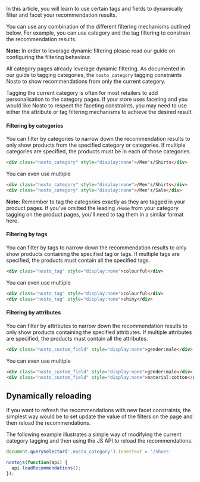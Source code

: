 In this article, you will learn to use certain tags and fields to dynamically filter and facet your recommendation results.

You can use any combination of the different filtering mechanisms outlined below. For example, you can use category and the tag filtering to constrain the recommendation results.

**Note:** In order to leverage dynamic filtering please read our guide on configuring the filtering behaviour.

All category pages already leverage dynamic filtering. As documented in our guide to tagging categories, the `nosto_category` tagging constraints Nosto to show recommendations from only the current category.

Tagging the current category is often for most retailers to add personalisation to the category pages. If your store uses faceting and you would like Nosto to respect the faceting constraints, you may need to use either the attribute or tag filtering mechanisms to achieve the desired result.



#### **Filtering by categories**

You can filter by categories to narrow down the recommendation results to only show products from the specified category or categories. If multiple categories are specified, the products must be in each of those categories.

```html
<div class="nosto_category" style="display:none">/Men's/Shirts</div>
```

You can even use multiple

```html
<div class="nosto_category" style="display:none">/Men's/Shirts</div>
<div class="nosto_category" style="display:none">/Men's/Sale</div>
```

**Note:** Remember to tag the categories exactly as they are tagged in your product pages. If you've omitted the leading `/Home` from your category tagging on the product pages, you'll need to tag them in a similar format here.

#### Filtering by tags

You can filter by tags to narrow down the recommendation results to only show products containing the specified tag or tags. If multiple tags are specified, the products must contain all the specified tags.

```html
<div class="nosto_tag" style="display:none">colourful</div>
```

You can even use multiple

```html
<div class="nosto_tag" style="display:none">colourful</div>
<div class="nosto_tag" style="display:none">shiny</div>
```

#### Filtering by attributes

You can filter by attributes to narrow down the recommendation results to only show products containing the specified attributes. If multiple attributes are specified, the products must contain all the attributes.

```html
<div class="nosto_custom_field" style="display:none">gender:male</div>
```

You can even use multiple

```html
<div class="nosto_custom_field" style="display:none">gender:male</div>
<div class="nosto_custom_field" style="display:none">material:cotton</div>
```

## Dynamically reloading

If you want to refresh the recommendations with new facet constraints, the simplest way would be to set update the value of the filters on the page and then reload the recommendations.

The following example illustrates a simple way of modifying the current category tagging and then using the JS API to reload the recommendations.

```js
document.querySelector('.nosto_category').innerText = '/Shoes'

nostojs(function(api) {
  api.loadRecommendations();
});
```